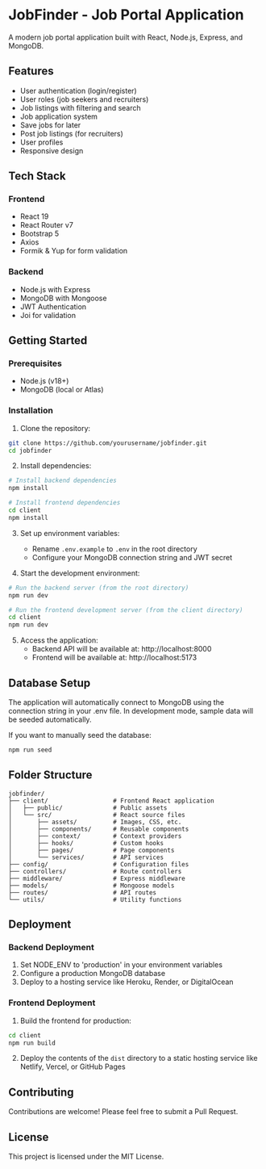 # JobFinder - Job Portal Application

A modern job portal application built with React, Node.js, Express, and MongoDB.

## Features

- User authentication (login/register)
- User roles (job seekers and recruiters)
- Job listings with filtering and search
- Job application system
- Save jobs for later
- Post job listings (for recruiters)
- User profiles
- Responsive design

## Tech Stack

### Frontend
- React 19
- React Router v7
- Bootstrap 5
- Axios
- Formik & Yup for form validation

### Backend
- Node.js with Express
- MongoDB with Mongoose
- JWT Authentication
- Joi for validation

## Getting Started

### Prerequisites
- Node.js (v18+)
- MongoDB (local or Atlas)

### Installation

1. Clone the repository:
```bash
git clone https://github.com/yourusername/jobfinder.git
cd jobfinder
```

2. Install dependencies:
```bash
# Install backend dependencies
npm install

# Install frontend dependencies
cd client
npm install
```

3. Set up environment variables:
   - Rename `.env.example` to `.env` in the root directory
   - Configure your MongoDB connection string and JWT secret

4. Start the development environment:
```bash
# Run the backend server (from the root directory)
npm run dev

# Run the frontend development server (from the client directory)
cd client
npm run dev
```

5. Access the application:
   - Backend API will be available at: http://localhost:8000
   - Frontend will be available at: http://localhost:5173

## Database Setup

The application will automatically connect to MongoDB using the connection string in your .env file. In development mode, sample data will be seeded automatically.

If you want to manually seed the database:
```bash
npm run seed
```

## Folder Structure

```
jobfinder/
├── client/                  # Frontend React application
│   ├── public/              # Public assets
│   └── src/                 # React source files
│       ├── assets/          # Images, CSS, etc.
│       ├── components/      # Reusable components
│       ├── context/         # Context providers
│       ├── hooks/           # Custom hooks
│       ├── pages/           # Page components
│       └── services/        # API services
├── config/                  # Configuration files
├── controllers/             # Route controllers
├── middleware/              # Express middleware
├── models/                  # Mongoose models
├── routes/                  # API routes
└── utils/                   # Utility functions
```

## Deployment

### Backend Deployment
1. Set NODE_ENV to 'production' in your environment variables
2. Configure a production MongoDB database
3. Deploy to a hosting service like Heroku, Render, or DigitalOcean

### Frontend Deployment
1. Build the frontend for production:
```bash
cd client
npm run build
```
2. Deploy the contents of the `dist` directory to a static hosting service like Netlify, Vercel, or GitHub Pages

## Contributing

Contributions are welcome! Please feel free to submit a Pull Request.

## License

This project is licensed under the MIT License.